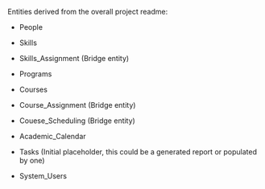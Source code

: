 Entities derived from the overall project readme:

- People

- Skills

- Skills_Assignment (Bridge entity)

- Programs

- Courses

- Course_Assignment (Bridge entity)

- Couese_Scheduling (Bridge entity)

- Academic_Calendar

- Tasks (Initial placeholder, this could be a generated report or populated by one)

- System_Users